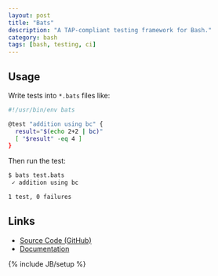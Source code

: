 ```yaml
---
layout: post
title: "Bats"
description: "A TAP-compliant testing framework for Bash."
category: bash
tags: [bash, testing, ci]
---
```


## Usage

Write tests into `*.bats` files like:

```bash
#!/usr/bin/env bats

@test "addition using bc" {
  result="$(echo 2+2 | bc)"
  [ "$result" -eq 4 ]
}
```

Then run the test:

```bash
$ bats test.bats
 ✓ addition using bc

1 test, 0 failures
```

## Links

* [Source Code (GitHub)](https://github.com/bats-core/bats-core)
* [Documentation](https://bats-core.readthedocs.io/)

{% include JB/setup %}
